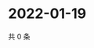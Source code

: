 # 2022-01-19

共 0 条

<!-- BEGIN WEIBO -->
<!-- 最后更新时间 Wed Jan 19 2022 14:17:14 GMT+0800 (China Standard Time) -->

<!-- END WEIBO -->
